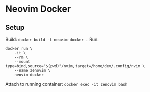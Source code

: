 # Neovim Docker

## Setup

Build: `docker build -t neovim-docker .`
Run:

```
docker run \
    -it \
    --rm \
    --mount type=bind,source="$(pwd)"/nvim,target=/home/dev/.config/nvim \
    --name zenovim \
    neovim-docker
```

Attach to running container: `docker exec -it zenovim bash`


